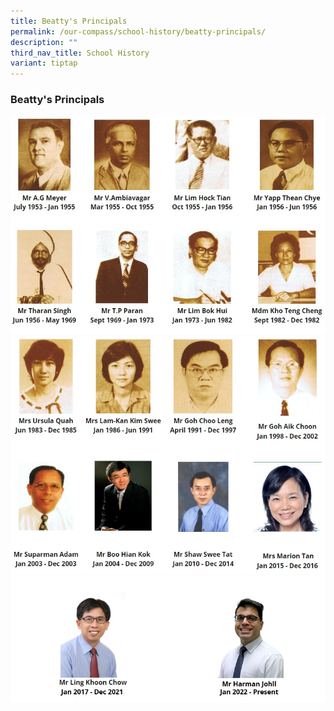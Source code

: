 ```yaml
---
title: Beatty's Principals
permalink: /our-compass/school-history/beatty-principals/
description: ""
third_nav_title: School History
variant: tiptap
---
```

### **Beatty's Principals**
![](/images/principal%201.jpg)
![](/images/principal%202.jpg)
![](/images/principal%203%20v2.jpg)